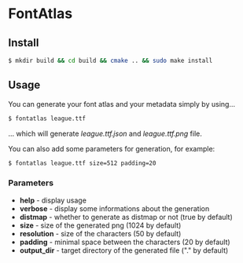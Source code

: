 FontAtlas
==========

Install
-------

```sh
$ mkdir build && cd build && cmake .. && sudo make install
```

Usage
-----

You can generate your font atlas and your metadata simply by using...

```sh
$ fontatlas league.ttf
````

... which will generate _league.ttf.json_ and _league.ttf.png_ file.

You can also add some parameters for generation, for example:

```sh
$ fontatlas league.ttf size=512 padding=20
```

### Parameters

- __help__ - display usage
- __verbose__ - display some informations about the generation
- __distmap__ - whether to generate as distmap or not (true by default)
- __size__ - size of the generated png (1024 by default)
- __resolution__ - size of the characters (50 by default)
- __padding__ - minimal space between the characters (20 by default)
- __output_dir__ - target directory of the generated file ("." by default)
